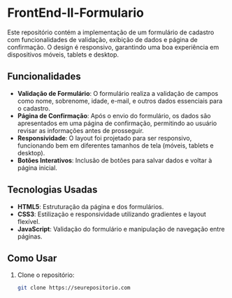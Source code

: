 # FrontEnd-ll-Formulario

Este repositório contém a implementação de um formulário de cadastro com funcionalidades de validação, exibição de dados e página de confirmação. O design é responsivo, garantindo uma boa experiência em dispositivos móveis, tablets e desktop.

## Funcionalidades

- **Validação de Formulário**: O formulário realiza a validação de campos como nome, sobrenome, idade, e-mail, e outros dados essenciais para o cadastro.
- **Página de Confirmação**: Após o envio do formulário, os dados são apresentados em uma página de confirmação, permitindo ao usuário revisar as informações antes de prosseguir.
- **Responsividade**: O layout foi projetado para ser responsivo, funcionando bem em diferentes tamanhos de tela (móveis, tablets e desktop).
- **Botões Interativos**: Inclusão de botões para salvar dados e voltar à página inicial.

## Tecnologias Usadas

- **HTML5**: Estruturação da página e dos formulários.
- **CSS3**: Estilização e responsividade utilizando gradientes e layout flexível.
- **JavaScript**: Validação do formulário e manipulação de navegação entre páginas.

## Como Usar

1. Clone o repositório:
   ```bash
   git clone https://seurepositorio.com
